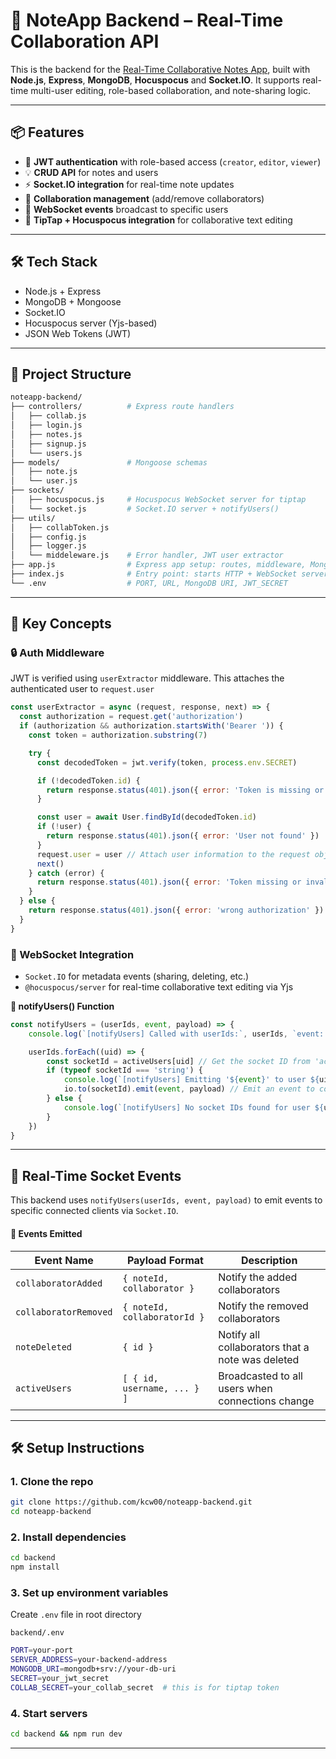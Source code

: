 # 📝 NoteApp Backend – Real-Time Collaboration API

This is the backend for the [Real-Time Collaborative Notes App](https://github.com/kcw00/Noteapp), built with **Node.js**, **Express**, **MongoDB**, **Hocuspocus** and **Socket.IO**. It supports real-time multi-user editing, role-based collaboration, and note-sharing logic.

---

## 📦 Features

- 🔐 **JWT authentication** with role-based access (`creator`, `editor`, `viewer`)
- 💡 **CRUD API** for notes and users
- ⚡ **Socket.IO integration** for real-time note updates
- 👥 **Collaboration management** (add/remove collaborators)
- 💬 **WebSocket events** broadcast to specific users
- 🧠 **TipTap + Hocuspocus integration** for collaborative text editing

---

## 🛠️ Tech Stack

- Node.js + Express
- MongoDB + Mongoose
- Socket.IO
- Hocuspocus server (Yjs-based)
- JSON Web Tokens (JWT)

---

## 📁 Project Structure

```bash
noteapp-backend/
├── controllers/          # Express route handlers
│   ├── collab.js
│   ├── login.js
│   ├── notes.js
│   ├── signup.js
│   └── users.js
├── models/               # Mongoose schemas
│   ├── note.js
│   └── user.js
├── sockets/
│   ├── hocuspocus.js     # Hocuspocus WebSocket server for tiptap
│   └── socket.js         # Socket.IO server + notifyUsers()
├── utils/
│   ├── collabToken.js
│   ├── config.js
│   ├── logger.js
│   └── middeleware.js    # Error handler, JWT user extractor
├── app.js                # Express app setup: routes, middleware, MongoDB
├── index.js              # Entry point: starts HTTP + WebSocket servers
└── .env                  # PORT, URL, MongoDB URI, JWT_SECRET
```
---

## 🧠 Key Concepts

### 🔒 Auth Middleware
JWT is verified using `userExtractor` middleware. This attaches the authenticated user to `request.user`
```js
const userExtractor = async (request, response, next) => {
  const authorization = request.get('authorization')
  if (authorization && authorization.startsWith('Bearer ')) {
    const token = authorization.substring(7)

    try {
      const decodedToken = jwt.verify(token, process.env.SECRET)

      if (!decodedToken.id) {
        return response.status(401).json({ error: 'Token is missing or invalid' })
      }

      const user = await User.findById(decodedToken.id)
      if (!user) {
        return response.status(401).json({ error: 'User not found' })
      }
      request.user = user // Attach user information to the request object
      next()
    } catch (error) {
      return response.status(401).json({ error: 'Token missing or invalid ' + error })
    }
  } else {
    return response.status(401).json({ error: 'wrong authorization' })
  }
}
```

### 📡 WebSocket Integration
- `Socket.IO` for metadata events (sharing, deleting, etc.)
- `@hocuspocus/server` for real-time collaborative text editing via Yjs

**📢 notifyUsers() Function**
```js
const notifyUsers = (userIds, event, payload) => {
    console.log(`[notifyUsers] Called with userIds:`, userIds, `event: ${event}`)

    userIds.forEach((uid) => {
        const socketId = activeUsers[uid] // Get the socket ID from 'activeUsers'
        if (typeof socketId === 'string') {
            console.log(`[notifyUsers] Emitting '${event}' to user ${uid} at socket ${socketId}`)
            io.to(socketId).emit(event, payload) // Emit an event to collaborators who are online
        } else {
            console.log(`[notifyUsers] No socket IDs found for user ${uid}`, socketId) // if user is not online, log this message
        }
    })
}
```
---
## 🧪 Real-Time Socket Events

This backend uses `notifyUsers(userIds, event, payload)` to emit events to specific connected clients via `Socket.IO`.


#### 🔔 Events Emitted

| Event Name            | Payload Format                                 | Description                                                |
|-----------------------|------------------------------------------------|------------------------------------------------------------|
| `collaboratorAdded`   | `{ noteId, collaborator }`                     | Notify the added collaborators                             |
| `collaboratorRemoved` | `{ noteId, collaboratorId }`                   | Notify the removed collaborators                           |
| `noteDeleted`         | `{ id }`                                       | Notify all collaborators that a note was deleted           |
| `activeUsers`         | `[ { id, username, ... } ]`                    | Broadcasted to all users when connections change           |

---

## 🛠️ Setup Instructions

### 1. Clone the repo

```bash
git clone https://github.com/kcw00/noteapp-backend.git
cd noteapp-backend
```

### 2. Install dependencies

```bash
cd backend
npm install
```

### 3. Set up environment variables

Create `.env` file in root directory

`backend/.env`
```bash
PORT=your-port
SERVER_ADDRESS=your-backend-address
MONGODB_URI=mongodb+srv://your-db-uri
SECRET=your_jwt_secret
COLLAB_SECRET=your_collab_secret  # this is for tiptap token
```

### 4. Start servers

```bash
cd backend && npm run dev
```
---

